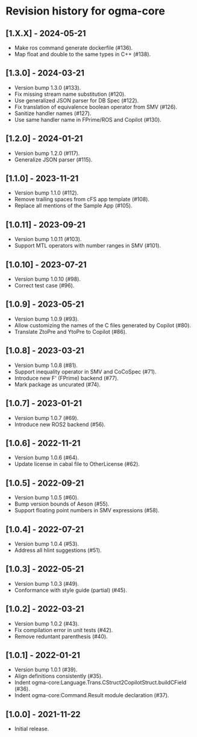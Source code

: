 # Revision history for ogma-core

## [1.X.X] - 2024-05-21

* Make ros command generate dockerfile (#136).
* Map float and double to the same types in C++ (#138).

## [1.3.0] - 2024-03-21

* Version bump 1.3.0 (#133).
* Fix missing stream name substitution (#120).
* Use generalized JSON parser for DB Spec (#122).
* Fix translation of equivalence boolean operator from SMV (#126).
* Sanitize handler names (#127).
* Use same handler name in FPrime/ROS and Copilot (#130).

## [1.2.0] - 2024-01-21

* Version bump 1.2.0 (#117).
* Generalize JSON parser (#115).

## [1.1.0] - 2023-11-21

* Version bump 1.1.0 (#112).
* Remove trailing spaces from cFS app template (#108).
* Replace all mentions of the Sample App (#105).

## [1.0.11] - 2023-09-21

* Version bump 1.0.11 (#103).
* Support MTL operators with number ranges in SMV (#101).

## [1.0.10] - 2023-07-21

* Version bump 1.0.10 (#98).
* Correct test case (#96).

## [1.0.9] - 2023-05-21

* Version bump 1.0.9 (#93).
* Allow customizing the names of the C files generated by Copilot (#80).
* Translate ZtoPre and YtoPre to Copilot (#86).

## [1.0.8] - 2023-03-21

* Version bump 1.0.8 (#81).
* Support inequality operator in SMV and CoCoSpec (#71).
* Introduce new F' (FPrime) backend (#77).
* Mark package as uncurated (#74).

## [1.0.7] - 2023-01-21
* Version bump 1.0.7 (#69).
* Introduce new ROS2 backend (#56).

## [1.0.6] - 2022-11-21

* Version bump 1.0.6 (#64).
* Update license in cabal file to OtherLicense (#62).

## [1.0.5] - 2022-09-21

* Version bump 1.0.5 (#60).
* Bump version bounds of Aeson (#55).
* Support floating point numbers in SMV expressions (#58).

## [1.0.4] - 2022-07-21

* Version bump 1.0.4 (#53).
* Address all hlint suggestions (#51).

## [1.0.3] - 2022-05-21

* Version bump 1.0.3 (#49).
* Conformance with style guide (partial) (#45).

## [1.0.2] - 2022-03-21

* Version bump 1.0.2 (#43).
* Fix compilation error in unit tests (#42).
* Remove reduntant parenthesis (#40).

## [1.0.1] - 2022-01-21

* Version bump 1.0.1 (#39).
* Align definitions consistently (#35).
* Indent ogma-core:Language.Trans.CStruct2CopilotStruct.buildCField (#36).
* Indent ogma-core:Command.Result module declaration (#37).

## [1.0.0] - 2021-11-22

* Initial release.
